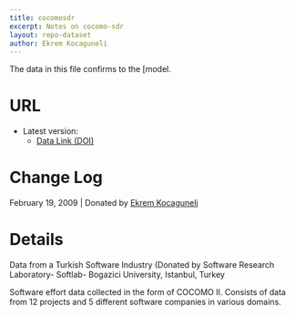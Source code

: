 ```yaml
---
title: cocomosdr
excerpt: Notes on cocomo-sdr
layout: repo-dataset
author: Ekrem Kocaguneli
---
```




The data in this file confirms to the [model.

# URL

  * Latest version:
    * [Data Link (DOI)](https://doi.org/10.5281/zenodo.268433)

# Change Log

February 19, 2009 | Donated by [Ekrem Kocaguneli](/repo/people/data-donors/promise3.html)

# Details

Data from a Turkish Software Industry (Donated by Software Research Laboratory- Softlab-
              Bogazici University, Istanbul, Turkey

Software effort data collected in the form of COCOMO II.
Consists of data from 12 projects and 5 different software companies in various domains.
